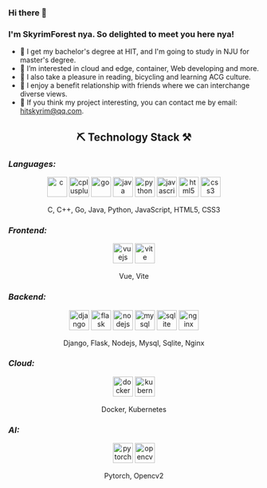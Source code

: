 <!--
**skyrimforest/skyrimforest** is a ✨ _special_ ✨ repository because its `README.md` (this file) appears on your GitHub profile.
-->
### Hi there 👋
### I'm SkyrimForest nya. So delighted to meet you here nya!

- 🏫 I get my bachelor's degree at HIT, and I'm going to study in NJU for master's degree.
- 💖 I’m interested in cloud and edge, container, Web developing and more.
- 📔 I also take a pleasure in reading, bicycling and learning ACG culture.
- 🥰 I enjoy a benefit relationship with friends where we can interchange diverse views.
- 🤝 If you think my project interesting, you can contact me by email: hitskyrim@qq.com.



<h2 align="center">⛏️ Technology Stack ⚒️</h2>

### *Languages:*
<p align="center">
<img alt="c" height="40" width="40" src="https://cdn.jsdelivr.net/gh/devicons/devicon/icons/c/c-original.svg" />
<img alt="cplusplus" height="40" width="40" src="https://cdn.jsdelivr.net/gh/devicons/devicon/icons/cplusplus/cplusplus-original.svg" />
<img alt="go" height="40" width="40" src="https://cdn.jsdelivr.net/gh/devicons/devicon/icons/go/go-original.svg" />
<!-- <img alt="csharp" height="40" width="40" src="https://cdn.jsdelivr.net/gh/devicons/devicon/icons/csharp/csharp-original.svg" /> -->
<img alt="java" height="40" width="40" src="https://cdn.jsdelivr.net/gh/devicons/devicon/icons/java/java-original.svg" />
<!-- <img alt="kotlin" height="40" width="40" src="https://cdn.jsdelivr.net/gh/devicons/devicon/icons/kotlin/kotlin-original.svg" /> -->
<img alt="python" height="40" width="40" src="https://cdn.jsdelivr.net/gh/devicons/devicon/icons/python/python-original.svg" />
<img alt="javascript" height="40" width="40" src="https://cdn.jsdelivr.net/gh/devicons/devicon/icons/javascript/javascript-original.svg" />
<!-- <img alt="typescript" height="40" width="40" src="https://cdn.jsdelivr.net/gh/devicons/devicon/icons/typescript/typescript-original.svg" /> -->
<img alt="html5" height="40" width="40" src="https://cdn.jsdelivr.net/gh/devicons/devicon/icons/html5/html5-original.svg" />
<img alt="css3" height="40" width="40" src="https://cdn.jsdelivr.net/gh/devicons/devicon/icons/css3/css3-original.svg" />
<!-- <img alt="sass" height="40" width="40" src="https://cdn.jsdelivr.net/gh/devicons/devicon/icons/sass/sass-original.svg" /> -->
</p>
<p align="center">
C, C++, Go, Java, Python, JavaScript, HTML5, CSS3
</p>
<!-- <p align="center">
C, C++, C#, Java, Kotlin, Python, JavaScript, Typescript, HTML5, CSS3, SCSS
</p> -->

### *Frontend:*
<p align="center">
<img alt="vuejs" height="40" width="40" src="https://cdn.jsdelivr.net/gh/devicons/devicon/icons/vuejs/vuejs-original.svg" />
<!-- <img alt="react" height="40" width="40" src="https://cdn.jsdelivr.net/gh/devicons/devicon/icons/react/react-original.svg" /> -->
<!-- <img alt="redux" height="40" width="40" src="https://cdn.jsdelivr.net/gh/devicons/devicon/icons/redux/redux-original.svg" /> -->
<!-- <img alt="mobx" height="40" width="40" src="https://raw.githubusercontent.com/mobxjs/mobx/main/website/static/img/mobx.png" /> -->
<!-- <img alt="nextjs" height="40" width="40" src="https://cdn.jsdelivr.net/gh/devicons/devicon/icons/nextjs/nextjs-original.svg" /> -->
<!-- <img alt="threejs" height="40" width="40" src="https://cdn.jsdelivr.net/gh/devicons/devicon/icons/threejs/threejs-original.svg" /> -->
<!-- <img alt="webpack" height="40" width="40" src="https://cdn.jsdelivr.net/gh/devicons/devicon/icons/webpack/webpack-original.svg" /> -->
<img alt="vite" height="40" width="40" src="https://vitejs.cn/logo.svg" />
</p>
<p align="center">
Vue, Vite
</p>

### *Backend:*
<p align="center">
<!-- <img alt="spring" height="40" width="40" src="https://cdn.jsdelivr.net/gh/devicons/devicon/icons/spring/spring-original.svg" /> -->
<img alt="django" height="40" width="40" src="https://cdn.jsdelivr.net/gh/devicons/devicon/icons/django/django-plain.svg" />
<img alt="flask" height="40" width="40" src="https://cdn.jsdelivr.net/gh/devicons/devicon/icons/flask/flask-original.svg" />  
<img alt="nodejs" height="40" width="40" src="https://cdn.jsdelivr.net/gh/devicons/devicon/icons/nodejs/nodejs-original.svg" />
<img alt="mysql" height="40" width="40" src="https://cdn.jsdelivr.net/gh/devicons/devicon/icons/mysql/mysql-original.svg" />
<img alt="sqlite" height="40" width="40" src="https://cdn.jsdelivr.net/gh/devicons/devicon/icons/sqlite/sqlite-original.svg" />
<!-- <img alt="docker" height="40" width="40" src="https://cdn.jsdelivr.net/gh/devicons/devicon/icons/docker/docker-original.svg" /> -->
<img alt="nginx" height="40" width="40" src="https://cdn.jsdelivr.net/gh/devicons/devicon/icons/nginx/nginx-original.svg" />
</p>
<p align="center">
Django, Flask, Nodejs, Mysql, Sqlite, Nginx
</p>


### *Cloud:*
<p align="center">
<!-- <img alt="spring" height="40" width="40" src="https://cdn.jsdelivr.net/gh/devicons/devicon/icons/spring/spring-original.svg" /> -->
<!-- <img alt="django" height="40" width="40" src="https://cdn.jsdelivr.net/gh/devicons/devicon/icons/django/django-plain.svg" />
<img alt="nodejs" height="40" width="40" src="https://cdn.jsdelivr.net/gh/devicons/devicon/icons/nodejs/nodejs-original.svg" />
<img alt="mysql" height="40" width="40" src="https://cdn.jsdelivr.net/gh/devicons/devicon/icons/mysql/mysql-original.svg" />
<img alt="sqlite" height="40" width="40" src="https://cdn.jsdelivr.net/gh/devicons/devicon/icons/sqlite/sqlite-original.svg" /> -->
<!-- <img alt="docker" height="40" width="40" src="https://cdn.jsdelivr.net/gh/devicons/devicon/icons/docker/docker-original.svg" /> -->
<!-- <img alt="nginx" height="40" width="40" src="https://cdn.jsdelivr.net/gh/devicons/devicon/icons/nginx/nginx-original.svg" /> -->
<img alt="docker" height="40" width="40" src="https://cdn.jsdelivr.net/gh/devicons/devicon/icons/docker/docker-original.svg" />
<img alt="kubernetes" height="40" width="40" src="https://cdn.jsdelivr.net/gh/devicons/devicon/icons/kubernetes/kubernetes-plain-wordmark.svg" />
</p>
<p align="center">
Docker, Kubernetes
</p>


### *AI:*
<p align="center">
<img alt="pytorch" height="40" width="40" src="https://cdn.jsdelivr.net/gh/devicons/devicon/icons/pytorch/pytorch-original.svg" />
<img alt="opencv2" height="40" width="40" src="https://cdn.jsdelivr.net/gh/devicons/devicon/icons/opencv/opencv-original.svg" />
</p>
<p align="center">
Pytorch, Opencv2
</p>
<!--### *Desktop:*
<p align="center">
<img alt="dot-net-wpf-winforms" height="40" width="40" src="https://cdn.jsdelivr.net/gh/devicons/devicon/icons/dot-net/dot-net-original.svg" />
<img alt="qt" height="40" width="40" src="https://cdn.jsdelivr.net/gh/devicons/devicon/icons/qt/qt-original.svg" />
<img alt="electron" height="40" width="40" src="https://cdn.jsdelivr.net/gh/devicons/devicon/icons/electron/electron-original.svg" />
</p>
-->

<!--### *Other:*
<p align="center">
<img alt="opencl" height="40" src="https://raw.githubusercontent.com/KhronosGroup/OpenCL-Docs/main/images/OpenCL_small.jpg" />
</p>
-->

<!--Here are some ideas to get you started:

- 🔭 I’m currently working on C/C++ programing
- 🌱 I’m currently learning C++ STL
- 👯 I’m looking to collaborate on ...
- 🤔 I’m looking for help with ...
- 💬 Ask me about ...
- 📫 How to reach me: ...
- 😄 Pronouns: ...
- ⚡ Fun fact: ...
![](https://github-readme-stats.vercel.app/api?username=skyrimforest&theme=dark)-->


